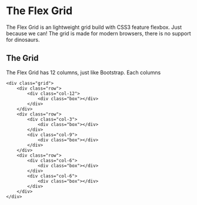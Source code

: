 The Flex Grid
===========

The Flex Grid is an lightweight grid build with CSS3 feature flexbox. Just because we can! The grid is made for modern browsers, there is no support for dinosaurs.

<h2>The Grid</h2>
The Flex Grid has 12 columns, just like Bootstrap. Each columns


```
<div class="grid">
    <div class="row">
        <div class="col-12">
            <div class="box"></div>
        </div>
    </div>
    <div class="row">
        <div class="col-3">
            <div class="box"></div>
        </div>
        <div class="col-9">
            <div class="box"></div>
        </div>
    </div>
    <div class="row">
        <div class="col-6">
            <div class="box"></div>
        </div>
        <div class="col-6">
            <div class="box"></div>
        </div>
    </div>
</div>
```

